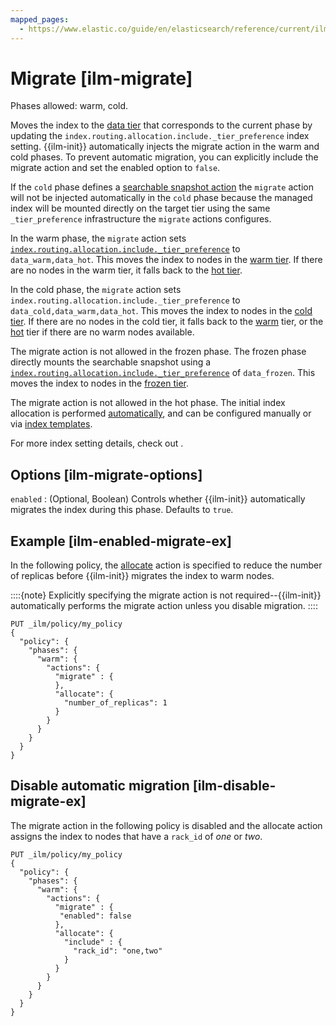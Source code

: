 ```yaml
---
mapped_pages:
  - https://www.elastic.co/guide/en/elasticsearch/reference/current/ilm-migrate.html
---
```


# Migrate [ilm-migrate]

Phases allowed: warm, cold.

Moves the index to the [data tier](docs-content://manage-data/lifecycle/data-tiers.md) that corresponds to the current phase by updating the `index.routing.allocation.include._tier_preference` index setting. {{ilm-init}} automatically injects the migrate action in the warm and cold phases. To prevent automatic migration, you can explicitly include the migrate action and set the enabled option to `false`.

If the `cold` phase defines a [searchable snapshot action](/reference/elasticsearch/index-lifecycle-actions/ilm-searchable-snapshot.md) the `migrate` action will not be injected automatically in the `cold` phase because the managed index will be mounted directly on the target tier using the same `_tier_preference` infrastructure the `migrate` actions configures.

In the warm phase, the `migrate` action sets [`index.routing.allocation.include._tier_preference`](/reference/elasticsearch/index-settings/data-tier-allocation.md#tier-preference-allocation-filter) to `data_warm,data_hot`. This moves the index to nodes in the [warm tier](docs-content://manage-data/lifecycle/data-tiers.md#warm-tier). If there are no nodes in the warm tier,  it falls back to the [hot tier](docs-content://manage-data/lifecycle/data-tiers.md#hot-tier).

In the cold phase, the `migrate` action sets `index.routing.allocation.include._tier_preference` to `data_cold,data_warm,data_hot`. This moves the index to nodes in the [cold tier](docs-content://manage-data/lifecycle/data-tiers.md#cold-tier). If there are no nodes in the cold tier, it falls back to the [warm](docs-content://manage-data/lifecycle/data-tiers.md#warm-tier) tier, or the [hot](docs-content://manage-data/lifecycle/data-tiers.md#hot-tier) tier if there are no warm nodes available.

The migrate action is not allowed in the frozen phase. The frozen phase directly mounts the searchable snapshot using a [`index.routing.allocation.include._tier_preference`](/reference/elasticsearch/index-settings/data-tier-allocation.md#tier-preference-allocation-filter) of `data_frozen`. This moves the index to nodes in the [frozen tier](docs-content://manage-data/lifecycle/data-tiers.md#frozen-tier).

The migrate action is not allowed in the hot phase. The initial index allocation is performed [automatically](docs-content://manage-data/lifecycle/data-tiers.md#data-tier-allocation), and can be configured manually or via [index templates](docs-content://manage-data/data-store/templates.md).

For more index setting details, check out [](/reference/elasticsearch/index-settings/data-tier-allocation.md).

## Options [ilm-migrate-options]

`enabled`
:   (Optional, Boolean) Controls whether {{ilm-init}} automatically migrates the index during this phase. Defaults to `true`.


## Example [ilm-enabled-migrate-ex]

In the following policy, the [allocate](/reference/elasticsearch/index-lifecycle-actions/ilm-allocate.md) action is specified to reduce the number of replicas before {{ilm-init}} migrates the index to warm nodes.

::::{note}
Explicitly specifying the migrate action is not required--{{ilm-init}} automatically performs the migrate action unless you disable migration.
::::


```console
PUT _ilm/policy/my_policy
{
  "policy": {
    "phases": {
      "warm": {
        "actions": {
          "migrate" : {
          },
          "allocate": {
            "number_of_replicas": 1
          }
        }
      }
    }
  }
}
```


## Disable automatic migration [ilm-disable-migrate-ex]

The migrate action in the following policy is disabled and the allocate action assigns the index to nodes that have a `rack_id` of *one* or *two*.

```console
PUT _ilm/policy/my_policy
{
  "policy": {
    "phases": {
      "warm": {
        "actions": {
          "migrate" : {
           "enabled": false
          },
          "allocate": {
            "include" : {
              "rack_id": "one,two"
            }
          }
        }
      }
    }
  }
}
```


